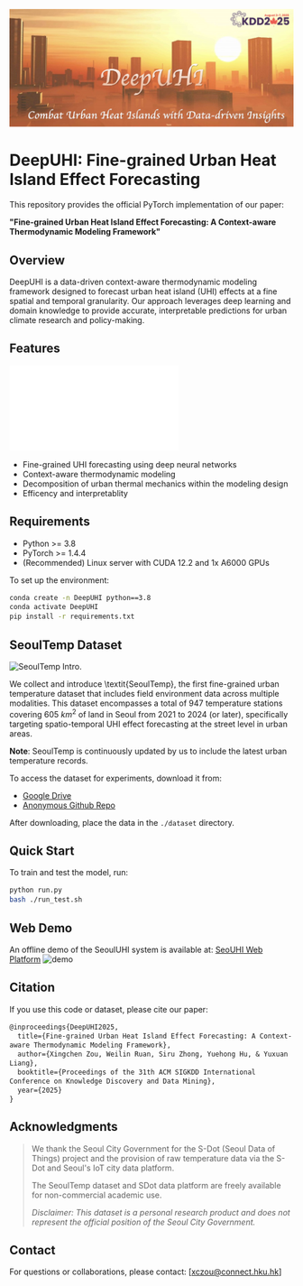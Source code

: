 ![DeepUHI Banner](images/banner.png "DeepUHI")

# DeepUHI: Fine-grained Urban Heat Island Effect Forecasting

This repository provides the official PyTorch implementation of our paper:

**"Fine-grained Urban Heat Island Effect Forecasting: A Context-aware Thermodynamic Modeling Framework"**

## Overview
DeepUHI is a data-driven context-aware thermodynamic modeling framework designed to forecast urban heat island (UHI) effects at a fine spatial and temporal granularity. Our approach leverages deep learning and domain knowledge to provide accurate, interpretable predictions for urban climate research and policy-making.

## Features
![DeepUHI intro.](images/intro_2.pdf "DeepUHI")
- Fine-grained UHI forecasting using deep neural networks
- Context-aware thermodynamic modeling
- Decomposition of urban thermal mechanics within the modeling design
- Efficency and interpretablity

## Requirements
- Python >= 3.8
- PyTorch >= 1.4.4
- (Recommended) Linux server with CUDA 12.2 and 1x A6000 GPUs

To set up the environment:
```bash
conda create -n DeepUHI python==3.8
conda activate DeepUHI
pip install -r requirements.txt
```

## **SeoulTemp Dataset**

![SeoulTemp Intro.](images/SeoulTempDataset.png "SeoulTemp")

We collect and introduce \textit{SeoulTemp}, the first fine-grained urban temperature dataset that includes field environment data across multiple modalities. This dataset encompasses a total of 947 temperature stations covering 605 $km^{2}$ of land in Seoul from 2021 to 2024 (or later), specifically targeting spatio-temporal UHI effect forecasting at the street level in urban areas.

**Note**: SeoulTemp is continuously updated by us to include the latest urban temperature records.

To access the dataset for experiments, download it from:
- [Google Drive](https://drive.google.com/drive/folders/1IGivCmou4YJkHMkz9g_XjGCjbMkDXfx1?usp=sharing)
- [Anonymous Github Repo](https://github.com/SeoulTempAnonymous/anonymous)

After downloading, place the data in the `./dataset` directory.


## Quick Start
To train and test the model, run:
```bash
python run.py
bash ./run_test.sh
```

## Web Demo
An offline demo of the SeoulUHI system is available at: [SeoUHI Web Platform](http://111.230.109.230:9222)
![demo](images/demo.gif)

## Citation
If you use this code or dataset, please cite our paper:
```
@inproceedings{DeepUHI2025,
  title={Fine-grained Urban Heat Island Effect Forecasting: A Context-aware Thermodynamic Modeling Framework},
  author={Xingchen Zou, Weilin Ruan, Siru Zhong, Yuehong Hu, & Yuxuan Liang},
  booktitle={Proceedings of the 31th ACM SIGKDD International Conference on Knowledge Discovery and Data Mining},
  year={2025}
}
```

## Acknowledgments


> We thank the Seoul City Government for the S-Dot (Seoul Data of Things) project and the provision of raw temperature data via the S-Dot and Seoul's IoT city data platform.  
>  
> The SeoulTemp dataset and SDot data platform are freely available for non-commercial academic use.  
>  
> _Disclaimer: This dataset is a personal research product and does not represent the official position of the Seoul City Government._



## Contact
For questions or collaborations, please contact: [xczou@connect.hku.hk]

